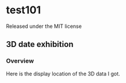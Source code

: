 # test101
Released under the MIT license
## 3D date exhibition
### Overview
Here is the display location of the 3D data I got.
